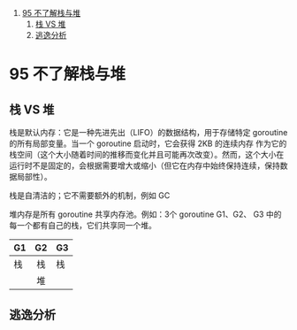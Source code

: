 1. [95 不了解栈与堆](#95-不了解栈与堆)
   1. [栈 VS 堆](#栈-vs-堆)
   2. [逃逸分析](#逃逸分析)


# 95 不了解栈与堆

## 栈 VS 堆

栈是默认内存：它是一种先进先出（LIFO）的数据结构，用于存储特定 goroutine 的所有局部变量。当一个 goroutine 启动时，它会获得 2KB 的连续内存 作为它的栈空间（这个大小随着时间的推移而变化并且可能再次改变）。然而，这个大小在运行时不是固定的，会根据需要增大或缩小（但它在内存中始终保持连续，保持数据局部性）。

栈是自清洁的；它不需要额外的机制，例如 GC

堆内存是所有 goroutine 共享内存池。例如：3个 goroutine G1、G2、 G3 中的每一个都有自己的栈，它们共享同一个堆。

| G1  |  G2   | G3  |
| --- | :---: | --- |
| 栈  |  栈   | 栈   |
|     |  堆   |     |



## 逃逸分析
